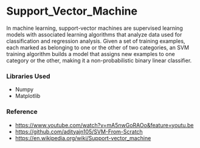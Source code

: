 # Support_Vector_Machine
In machine learning, support-vector machines are supervised learning models with associated
learning algorithms that analyze data used for classification and regression analysis. Given a set of training examples, each marked 
as belonging to one or the other of two categories, an SVM training algorithm builds a model that assigns new examples to one category
or the other, making it a non-probabilistic binary linear classifier.
  
### Libraries Used 
* Numpy
* Matplotlib

### Reference
* https://www.youtube.com/watch?v=mA5nwGoRAOo&feature=youtu.be
* https://github.com/adityajn105/SVM-From-Scratch
* https://en.wikipedia.org/wiki/Support-vector_machine
